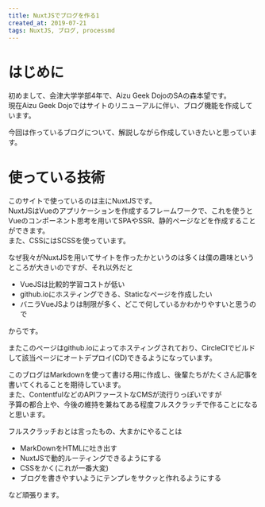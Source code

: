 ```yaml
---
title: NuxtJSでブログを作る1
created_at: 2019-07-21
tags: NuxtJS, ブログ, processmd
---
```


# はじめに

初めまして、会津大学学部4年で、Aizu Geek DojoのSAの森本望です。  
現在Aizu Geek Dojoではサイトのリニューアルに伴い、ブログ機能を作成しています。 

今回は作っているブログについて、解説しながら作成していきたいと思っています。  

# 使っている技術

このサイトで使っているのは主にNuxtJSです。  
NuxtJSはVueのアプリケーションを作成するフレームワークで、これを使うとVueのコンポーネント思考を用いてSPAやSSR、静的ページなどを作成することができます。  
また、CSSにはSCSSを使っています。  

なぜ我々がNuxtJSを用いてサイトを作ったかというのは多くは僕の趣味というところが大きいのですが、それ以外だと

- VueJSは比較的学習コストが低い
- github.ioにホスティングできる、Staticなページを作成したい
- バニラVueJSよりは制限が多く、どこで何しているかわかりやすいと思うので

からです。

またこのページはgithub.ioによってホスティングされており、CircleCIでビルドして該当ページにオートデプロイ(CD)できるようになっています。

このブログはMarkdownを使って書ける用に作成し、後輩たちがたくさん記事を書いてくれることを期待しています。  
また、ContentfulなどのAPIファーストなCMSが流行りっぽいですが    
予算の都合上や、今後の維持を兼ねてある程度フルスクラッチで作ることになると思います。  

フルスクラッチおとは言ったもの、大まかにやることは

- MarkDownをHTMLに吐き出す
- NuxtJSで動的ルーティングできるようにする
- CSSをかく(これが一番大変)
- ブログを書きやすいようにテンプレをサクッと作れるようにする

など頑張ります。


